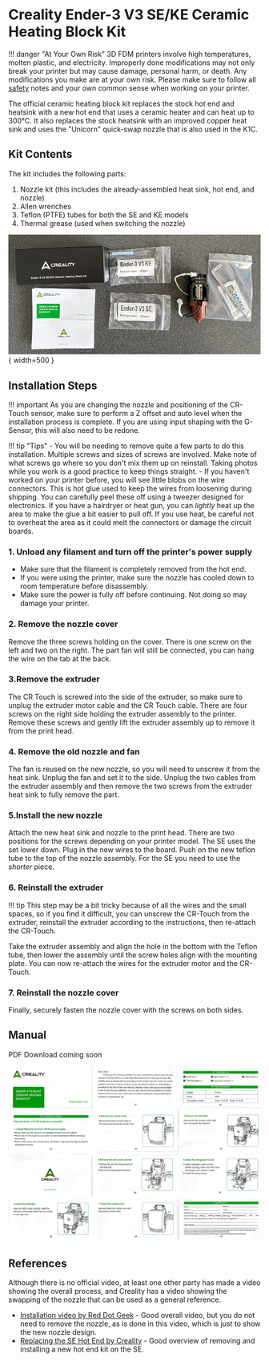 # Creality Ender-3 V3 SE/KE Ceramic Heating Block Kit

!!! danger "At Your Own Risk"
    3D FDM printers involve high temperatures, molten plastic, and electricity. Improperly done modifications may not only break your printer but may cause damage, personal harm, or death. Any modifications you make are at your own risk. Please make sure to follow all [safety](../safety.md) notes and your own common sense when working on your printer.

The official ceramic heating block kit replaces the stock hot end and heatsink with a new hot end that uses a ceramic heater and can heat up to 300°C. It also replaces the stock heatsink with an improved copper heat sink and uses the "Unicorn" quick-swap nozzle that is also used in the K1C.

## Kit Contents
The kit includes the following parts:

1. Nozzle kit (this includes the already-assembled heat sink, hot end, and nozzle)
2. Allen wrenches
3. Teflon (PTFE) tubes for both the SE and KE models
4. Thermal grease (used when switching the nozzle)

![Linear Rail Kit Contents](images/hot-end-kit-contents.jpg){ width=500 }

## Installation Steps

!!! important
    As you are changing the nozzle and positioning of the CR-Touch sensor, make sure to perform a Z offset and auto level when the installation process is complete. If you are using input shaping with the G-Sensor, this will also need to be redone. 

!!! tip "Tips"
    - You will be needing to remove quite a few parts to do this installation. Multiple screws and sizes of screws are involved. Make note of what screws go where so you don't mix them up on reinstall. Taking photos while you work is a good practice to keep things straight.
    - If you haven't worked on your printer before, you will see little blobs on the wire connectors. This is hot glue used to keep the wires from loosening during shipping. You can carefully peel these off using a tweezer designed for electronics. If you have a hairdryer or heat gun, you can _lightly_ heat up the area to make the glue a bit easier to pull off. If you use heat, be careful not to overheat the area as it could melt the connectors or damage the circuit boards.

### 1. Unload any filament and turn off the printer's power supply
- Make sure that the filament is completely removed from the hot end.
- If you were using the printer, make sure the nozzle has cooled down to room temperature before disassembly.
- Make sure the power is fully off before continuing. Not doing so may damage your printer.

### 2. Remove the nozzle cover
Remove the three screws holding on the cover. There is one screw on the left and two on the right. The part fan will still be connected, you can hang the wire on the tab at the back. 

### 3.Remove the extruder
The CR Touch is screwed into the side of the extruder, so make sure to unplug the extruder motor cable and the CR Touch cable. There are four screws on the right side holding the extruder assembly to the printer. Remove these screws and gently lift the extruder assembly up to remove it from the print head.

### 4. Remove the old nozzle and fan
The fan is reused on the new nozzle, so you will need to unscrew it from the heat sink. Unplug the fan and set it to the side. Unplug the two cables from the extruder assembly and then remove the two screws from the extruder heat sink to fully remove the part.

### 5.Install the new nozzle
Attach the new heat sink and nozzle to the print head. There are two positions for the screws depending on your printer model. The SE uses the set lower down. Plug in the new wires to the board. Push on the new teflon tube to the top of the nozzle assembly. For the SE you need to use the _shorter_ piece.

### 6. Reinstall the extruder
!!! tip
    This step may be a bit tricky because of all the wires and the small spaces, so if you find it difficult, you can unscrew the CR-Touch from the extruder, reinstall the extruder according to the instructions, then re-attach the CR-Touch.

Take the extruder assembly and align the hole in the bottom with the Teflon tube, then lower the assembly until the screw holes align with the mounting plate. You can now re-attach the wires for the extruder motor and the CR-Touch.

### 7. Reinstall the nozzle cover
Finally, securely fasten the nozzle cover with the screws on both sides.

## Manual
PDF Download coming soon

![Install Manual V1.0 - Part 1](images/hot-end-kit-manual-part1.jpg)
![Install Manual V1.0 - Part 2](images/hot-end-kit-manual-part2.jpg)
![Install Manual V1.0 - Part 3](images/hot-end-kit-manual-part3.jpg)
![Install Manual V1.0 - Part 4](images/hot-end-kit-manual-part4.jpg)

## References

Although there is no official video, at least one other party has made a video showing the overall process, and Creality has a video showing the swapping of the nozzle that can be used as a general reference.

- [Installation video by Red Dot Geek](https://www.youtube.com/watch?v=VWSeWucyS8A) - Good overall video, but you do not need to remove the nozzle, as is done in this video, which is just to show the new nozzle design.
- [Replacing the SE Hot End by Creality](https://www.youtube.com/watch?v=A-HNS4-mfLg) - Good overview of removing and installing a new hot end kit on the SE.
